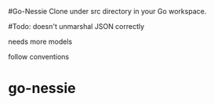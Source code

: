 #Go-Nessie
Clone under src directory in your Go workspace.

#Todo:
doesn't unmarshal JSON correctly

needs more models

follow conventions
# go-nessie
